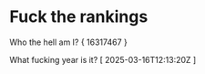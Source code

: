 # Fuck the rankings

Who the hell am I?
{ 16317467 }

What fucking year is it?
[ 2025-03-16T12:13:20Z ]
